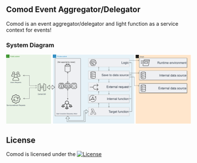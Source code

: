 ## Comod Event Aggregator/Delegator

Comod is an event aggregator/delegator and light function as a service context for events!

### System Diagram

![module diagram](/assets/sys_diagram.svg?sanitize=1)


## License

Comod is licensed under the [![License](https://img.shields.io/badge/License-Apache%202.0-blue.svg)](https://opensource.org/licenses/Apache-2.0)
